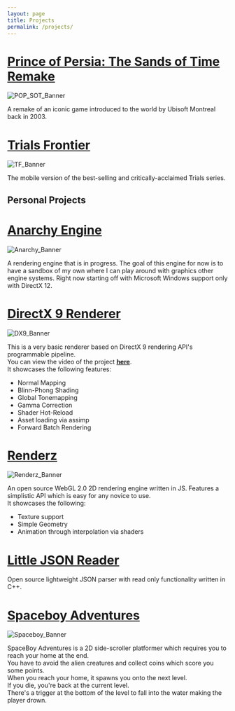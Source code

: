```yaml
---
layout: page
title: Projects
permalink: /projects/
---
```


# [Prince of Persia: The Sands of Time Remake]
![POP_SOT_Banner](../resources/project_images/POP_SOT.jpg)

A remake of an iconic game introduced to the world by Ubisoft Montreal back in 2003.

# [Trials Frontier]
![TF_Banner](../resources/project_images/TrialsFrontier.jpg)

The mobile version of the best-selling and critically-acclaimed Trials series.

## Personal Projects
# [Anarchy Engine]
![Anarchy_Banner](../resources/project_images/CurrentAnarchyStatus.png)  

A rendering engine that is in progress. The goal of this engine for now is to have a sandbox of my own where I can play around with graphics other engine systems. Right now starting off with Microsoft Windows support only with DirectX 12.

# [DirectX 9 Renderer]
![DX9_Banner](../resources/project_images/DX9_Renderer.png)

This is a very basic renderer based on DirectX 9 rendering API's programmable pipeline.  
You can view the video of the project [**here**].  
It showcases the following features:
- Normal Mapping
- Blinn-Phong Shading
- Global Tonemapping
- Gamma Correction
- Shader Hot-Reload
- Asset loading via assimp
- Forward Batch Rendering

# [Renderz]
![Renderz_Banner](../resources/project_images/Renderz.png)

An open source WebGL 2.0 2D rendering engine written in JS. Features a simplistic API which is easy for any novice to use.  
It showcases the following:
- Texture support
- Simple Geometry
- Animation through interpolation via shaders

# [Little JSON Reader]
Open source lightweight JSON parser with read only functionality written in C++.

# [Spaceboy Adventures]
![Spaceboy_Banner](../resources/project_images/spaceboy.png)

SpaceBoy Adventures is a 2D side-scroller platformer which requires you to reach your home at the end.  
You have to avoid the alien creatures and collect coins which score you some points.  
When you reach your home, it spawns you onto the next level.  
If you die, you're back at the current level.  
There's a trigger at the bottom of the level to fall into the water making the player drown.


[Prince of Persia: The Sands of Time Remake]: https://www.ubisoft.com/en-us/game/prince-of-persia/sands-of-time-remake
[Trials Frontier]: https://www.ubisoft.com/en-us/game/trials-frontier/
[Anarchy Engine]: https://github.com/codenameone-akshat/anarchyengine/
[DirectX 9 Renderer]: https://github.com/codenameone-akshat/D3D9_Renderer/
[Renderz]: https://github.com/codenameone-akshat/Renderz/
[Little JSON Reader]: https://github.com/codenameone-akshat/LittleJsonReader/
[Spaceboy Adventures]: https://github.com/codenameone-akshat/SpaceBoy-Adventures/
[**here**]: https://drive.google.com/file/d/1JGaVfsEu-H6cXR4YkuKRZfWWDbGawHqu/view?usp=sharing

